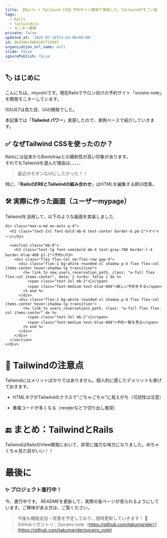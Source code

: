 ```yaml
---
title: 【Rails × Tailwind CSS】予約サイト開発で実感した、Tailwindがすごい話
tags:
  - Rails
  - tailwindcss
  - モニター開発
private: false
updated_at: '2025-07-10T23:43:06+09:00'
id: 8bd10ec988418ff15687
organization_url_name: null
slide: false
ignorePublish: false
---
```

## 🏷 はじめに

こんにちは。miyoshiです。現在Railsでサロン向けの予約サイト「sorairo note」を開発モニターしています。

ISSUE7は見た目、UIの開発でした。

本記事では「**Tailwind パワー**」実感したので、実例ベースで紹介していきます。


## ✅ なぜTailwind CSSを使ったのか？

Railsには従来からBootstrapとの親和性が高い印象があります。  
それでもTailwindを選んだ理由は、、、、、
>最近のモダンなUIにしたかった！！

特に、「**RailsのERBとTailwindの組み合わせ**」はHTMLを編集する即UI改善。


## 🛠 実際に作った画面（ユーザーmypage）

Tailwindを活用して、以下のような画面を実装しました

```erb
div class="max-w-md mx-auto p-4">
  <h2 class="text-2xl font-bold mb-6 text-center border-b pb-2">マイページ</h2>

  <section class="mb-8">
    <h3 class="text-lg font-semibold mb-4 text-gray-700 border-l-4 border-blue-400 pl-2">予約</h3>
    <div class="flex flex-col sm:flex-row gap-4">
      <div class="flex-1 bg-white rounded-xl shadow p-4 flex flex-col items-center hover:shadow-lg transition">
        <%= link_to new_users_reservation_path, class: "w-full flex flex-col items-center", data: { turbo: false } do %>
          <span class="text-3xl mb-2">📅</span>
          <span class="font-medium text-blue-600">新しい予約をする</span>
        <% end %>
      </div>
      <div class="flex-1 bg-white rounded-xl shadow p-4 flex flex-col items-center hover:shadow-lg transition">
        <%= link_to users_reservations_path, class: "w-full flex flex-col items-center" do %>
          <span class="text-3xl mb-2">📖</span>
          <span class="font-medium text-blue-600">予約一覧を見る</span>
        <% end %>
      </div>
    </div>
  </section>
</div>
```


# 🚫 Tailwindの注意点
Tailwindにはメリットばかりではありません。個人的に感じたデメリットも挙げておきます。

- HTMLタグがTailwindのクラスで“ごちゃごちゃ”に見えがち（可読性は注意）

- 重複コードが多くなる（renderなどで切り出し推奨）

# 🔚 まとめ：TailwindとRails
TailwindはRailsのView開発において、非常に強力な味方になりました。めちゃくちゃ見た目がいい！！

# 最後に
### ✨ プロジェクト進行中！
今、進行中です。
READMEを更新して、実際の各ページが見られるようにしています。ご興味がある方は、ご覧ください。

> 今後も機能追加・改善を予定しており、随時更新していきます！
🔗 GitHubリポジトリ：[sorairo note（https://github.com/takumarider）](https://github.com/takumarider/sorairo_note)
